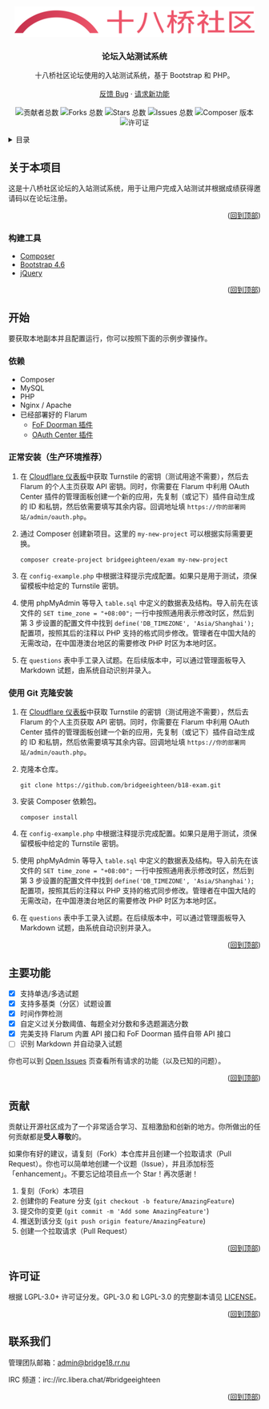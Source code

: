 <div id="top"></div>

<div align="center">
  <a href="https://github.com/bridgeeighteen/b18-exam">
    <img src="views/assets/logo_text.svg" alt="十八桥社区" height="60">
  </a>

<h3 align="center">论坛入站测试系统</h3>

  <p align="center">
    十八桥社区论坛使用的入站测试系统，基于 Bootstrap 和 PHP。
    <br />
    <br />
    <a href="https://github.com/bridgeeighteen/b18-exam/issues">反馈 Bug</a>
    ·
    <a href="https://github.com/bridgeeighteen/b18-exam/issues">请求新功能</a>
    <br />
    <br />
    <img src="https://img.shields.io/github/contributors/bridgeeighteen/b18-exam.svg" alt="贡献者总数">
    <img src="https://img.shields.io/github/forks/bridgeeighteen/b18-exam.svg" alt="Forks 总数">
    <img src="https://img.shields.io/github/stars/bridgeeighteen/b18-exam.svg" alt="Stars 总数">
    <img src="https://img.shields.io/github/issues/bridgeeighteen/b18-exam.svg" alt="Issues 总数">
    <img src="https://img.shields.io/packagist/v/bridgeeighteen/exam" alt="Composer 版本">
    <img src="https://img.shields.io/packagist/l/bridgeeighteen/exam" alt="许可证">
  </p>
</div>

<!-- 目录 -->
<details>
  <summary>目录</summary>
  <ol>
    <li>
      <a href="#关于本项目">关于本项目</a>
      <ul>
        <li><a href="#构建工具">构建工具</a></li>
      </ul>
    </li>
    <li>
      <a href="#开始">开始</a>
      <ul>
        <li><a href="#依赖">依赖</a></li>
        <li><a href="#正常安装（生产环境推荐）">正常安装</a></li>
        <li><a href="#使用Git克隆安装">使用 Git 克隆安装</a></li>
      </ul>
    </li>
    <li><a href="#主要功能">主要功能</a></li>
    <li><a href="#贡献">贡献</a></li>
    <li><a href="#许可证">许可证</a></li>
    <li><a href="#联系我们">联系我们</a></li>
  </ol>
</details>

<!-- 关于本项目 -->
## 关于本项目

这是十八桥社区论坛的入站测试系统，用于让用户完成入站测试并根据成绩获得邀请码以在论坛注册。

<p align="right">(<a href="#top">回到顶部</a>)</p>

### 构建工具

* [Composer](https://getcomposer.org)
* [Bootstrap 4.6](https://getbootstrap.com/docs/4.6/)
* [jQuery](https://jquery.com)

<p align="right">(<a href="#top">回到顶部</a>)</p>

<!-- 开始 -->
## 开始

要获取本地副本并且配置运行，你可以按照下面的示例步骤操作。

### 依赖

* Composer
* MySQL
* PHP
* Nginx / Apache
* 已经部署好的 Flarum
  * [FoF Doorman 插件](https://github.com/FriendsOfFlarum/doorman)
  * [OAuth Center 插件](https://github.com/FoskyM/flarum-oauth-center)

### 正常安装（生产环境推荐）

1. 在 [Cloudflare 仪表板](https://dash.cloudflare.com/)中获取 Turnstile 的密钥（测试用途不需要），然后去 Flarum 的个人主页获取 API 密钥。同时，你需要在 Flarum 中利用 OAuth Center 插件的管理面板创建一个新的应用，先复制（或记下）插件自动生成的 ID 和私钥，然后依需要填写其余内容。回调地址填 `https://你的部署网站/admin/oauth.php`。

2. 通过 Composer 创建新项目。这里的 `my-new-project` 可以根据实际需要更换。

   ```shell
   composer create-project bridgeeighteen/exam my-new-project
   ```

3. 在 `config-example.php` 中根据注释提示完成配置。如果只是用于测试，须保留模板中给定的 Turnstile 密钥。

4. 使用 phpMyAdmin 等导入 `table.sql` 中定义的数据表及结构。导入前先在该文件的 `SET time_zone = "+08:00";` 一行中按照通用表示修改时区，然后到第 3 步设置的配置文件中找到 `define('DB_TIMEZONE', 'Asia/Shanghai');` 配置项，按照其后的注释以 PHP 支持的格式同步修改。管理者在中国大陆的无需改动，在中国港澳台地区的需要修改 PHP 时区为本地时区。

5. 在 `questions` 表中手工录入试题。在后续版本中，可以通过管理面板导入 Markdown 试题，由系统自动识别并录入。

### 使用 Git 克隆安装

1. 在 [Cloudflare 仪表板](https://dash.cloudflare.com/)中获取 Turnstile 的密钥（测试用途不需要），然后去 Flarum 的个人主页获取 API 密钥。同时，你需要在 Flarum 中利用 OAuth Center 插件的管理面板创建一个新的应用，先复制（或记下）插件自动生成的 ID 和私钥，然后依需要填写其余内容。回调地址填 `https://你的部署网站/admin/oauth.php`。

2. 克隆本仓库。

   ```shell
   git clone https://github.com/bridgeeighteen/b18-exam.git
   ```

3. 安装 Composer 依赖包。

   ```shell
   composer install
   ```

4. 在 `config-example.php` 中根据注释提示完成配置。如果只是用于测试，须保留模板中给定的 Turnstile 密钥。

5. 使用 phpMyAdmin 等导入 `table.sql` 中定义的数据表及结构。导入前先在该文件的 `SET time_zone = "+08:00";` 一行中按照通用表示修改时区，然后到第 3 步设置的配置文件中找到 `define('DB_TIMEZONE', 'Asia/Shanghai');` 配置项，按照其后的注释以 PHP 支持的格式同步修改。管理者在中国大陆的无需改动，在中国港澳台地区的需要修改 PHP 时区为本地时区。

6. 在 `questions` 表中手工录入试题。在后续版本中，可以通过管理面板导入 Markdown 试题，由系统自动识别并录入。

<p align="right">(<a href="#top">回到顶部</a>)</p>


<!-- 主要功能 -->
## 主要功能

- [x] 支持单选/多选试题
- [x] 支持多基类（分区）试题设置
- [x] 时间作弊检测
- [x] 自定义过关分数阈值、每题全对分数和多选题漏选分数
- [x] 完美支持 Flarum 内置 API 接口和 FoF Doorman 插件自带 API 接口
- [ ] 识别 Markdown 并自动录入试题

你也可以到 [Open Issues](https://github.com/bridgeeighteen/b18-exam/issues) 页查看所有请求的功能（以及已知的问题）。

<p align="right">(<a href="#top">回到顶部</a>)</p>

<!-- 贡献 -->
## 贡献

贡献让开源社区成为了一个非常适合学习、互相激励和创新的地方。你所做出的任何贡献都是**受人尊敬**的。

如果你有好的建议，请复刻（Fork）本仓库并且创建一个拉取请求（Pull Request）。你也可以简单地创建一个议题（Issue），并且添加标签「enhancement」。不要忘记给项目点一个 Star！再次感谢！

1. 复刻（Fork）本项目
2. 创建你的 Feature 分支 (`git checkout -b feature/AmazingFeature`)
3. 提交你的变更 (`git commit -m 'Add some AmazingFeature'`)
4. 推送到该分支 (`git push origin feature/AmazingFeature`)
5. 创建一个拉取请求（Pull Request）

<p align="right">(<a href="#top">回到顶部</a>)</p>

<!-- 许可证 -->
## 许可证

根据 LGPL-3.0+ 许可证分发。GPL-3.0 和 LGPL-3.0 的完整副本请见 [LICENSE](LICENSE)。

<p align="right">(<a href="#top">回到顶部</a>)</p>

<!-- 联系我们 -->
## 联系我们

管理团队邮箱：admin@bridge18.rr.nu

IRC 频道：irc://irc.libera.chat/#bridgeeighteen

<p align="right">(<a href="#top">回到顶部</a>)</p>
